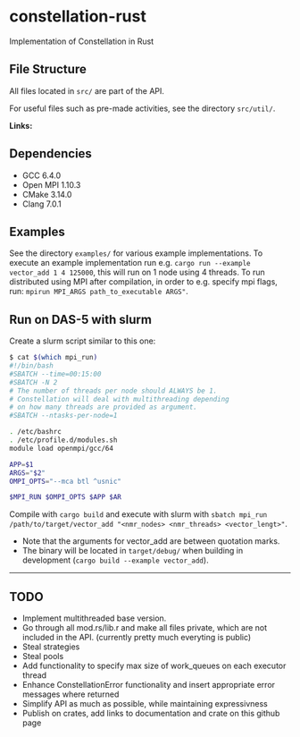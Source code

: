 # constellation-rust
Implementation of Constellation in Rust

## File Structure
All files located in `src/` are part of the API.

For useful files such as pre-made activities, see the directory `src/util/`.

**Links:**

## Dependencies
* GCC 6.4.0
* Open MPI 1.10.3
* CMake 3.14.0
* Clang 7.0.1

## Examples
See the directory `examples/` for various example implementations. To execute an example implementation run e.g. `cargo run --example vector_add 1 4 125000`, this will run on 1 node using 4 threads. To run distributed using MPI after compilation, in order to e.g. specify mpi flags, run: `mpirun MPI_ARGS path_to_executable ARGS"`.

## Run on DAS-5 with slurm

Create a slurm script similar to this one:
```bash
$ cat $(which mpi_run)
#!/bin/bash
#SBATCH --time=00:15:00
#SBATCH -N 2
# The number of threads per node should ALWAYS be 1.
# Constellation will deal with multithreading depending
# on how many threads are provided as argument.
#SBATCH --ntasks-per-node=1

. /etc/bashrc
. /etc/profile.d/modules.sh
module load openmpi/gcc/64

APP=$1
ARGS="$2"
OMPI_OPTS="--mca btl ^usnic"

$MPI_RUN $OMPI_OPTS $APP $AR
```
Compile with `cargo build` and execute with slurm with `sbatch mpi_run /path/to/target/vector_add "<nmr_nodes> <nmr_threads> <vector_lengt>"`. 

* Note that the arguments for vector_add are between quotation marks. 
* The binary will be located in `target/debug/` when building in development (`cargo build --example vector_add`).

---

## TODO
- Implement multithreaded base version.
- Go through all mod.rs/lib.r and make all files private, which are not included in the API. (currently pretty much everyting is public)
- Steal strategies
- Steal pools
- Add functionality to specify max size of work_queues on each executor thread
- Enhance ConstellationError functionality and insert appropriate error messages where returned
- Simplify API as much as possible, while maintaining expressivness
- Publish on crates, add links to documentation and crate on this github page
